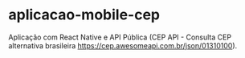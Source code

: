 # aplicacao-mobile-cep
Aplicação com React Native e API Pública (CEP API - Consulta CEP alternativa brasileira https://cep.awesomeapi.com.br/json/01310100).
